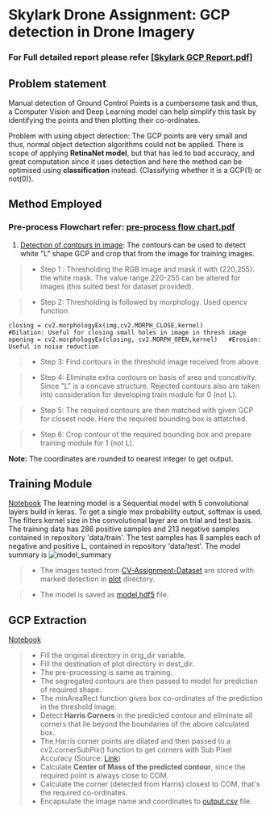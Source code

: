 # Skylark Drone Assignment: GCP detection in Drone Imagery

### For Full detailed report please refer <a href='#'>[Skylark GCP Report.pdf]</a>

## Problem statement
Manual detection of Ground Control Points is a cumbersome task and thus, a Computer Vision and Deep Learning model can help simplify this task by identifying the points and then plotting their co-ordinates.

Problem with using object detection: The GCP points are very small and thus, normal object detection algorithms could not be applied. There is scope of applying <strong>RetinaNet model</strong>, but that has led to bad accuracy, and great computation since it uses detection and here the method can be optimised using <strong>classification</strong> instead. (Classifying whether it is a GCP(1) or not(0)).

## Method Employed

### Pre-process Flowchart refer: <a href=''>pre-process flow chart.pdf</a>

1. <a href='image_process.py'>Detection of contours in image</a>: The contours can be used to detect white "L" shape GCP and crop that from the image for training images.

>* Step 1 : Thresholding the RGB image and mask it with (220,255): the white mask. The value range 220-255 can be altered for images (this suited best for dataset provided).

>* Step 2: Thresholding is followed by morphology. Used opencv function

~~~~
closing = cv2.morphologyEx(img,cv2.MORPH_CLOSE,kernel)       #Dilation: Useful for closing small holes in image in thresh image
opening = cv2.morphologyEx(closing, cv2.MORPH_OPEN,kernel)   #Erosion: Useful in noise reduction
~~~~

>* Step 3: Find contours in the threshold image received from above.

>* Step 4: Eliminate extra contours on basis of area and concativity. Since "L" is a concave structure. Rejected contours also are taken into consideration for developing train module for 0 (not L).

>* Step 5: The required contours are then matched with given GCP for closest node. Here the required bounding box is attatched.

>* Step 6: Crop contour of the required bounding box and prepare  training module for 1 (not L).

<strong>Note:</strong> The coordinates are rounded to nearest integer to get output.

## Training Module
<a href='training.ipynb'>Notebook</a>
The learning model is a Sequential model with 5 convolutional layers build in keras.  To get a single max probability output, softmax is used. The filters kernel size in the convolutional layer are on trial and test basis. The training data has 286 positive samples and 213 negative samples contained in repository 'data/train'. The test samples has 8 samples each of negative and positive L, contained in repository 'data/test'. The model summary is
![model_summary](images/model_summary.png)

>* The images tested from <a href='CV-Assignment-Dataset'>CV-Assignment-Dataset</a> are stored with marked detection in <a href='/plot'>plot</a> directory.

>* The model is saved as <a href='model.hdf5'>model.hdf5</a> file.

## GCP Extraction
<a href='gcp_extraction.ipynb'>Notebook</a>

>* Fill the original directory in orig_dir variable.
>* Fill the destination of plot directory in dest_dir.
>* The pre-processing is same as training.
>* The segregated contours are then passed to model for prediction of required shape.
>* The minAreaRect function gives box co-ordinates of the prediction in the threshold image.
>* Detect <strong>Harris Corners</strong> in the predicted contour and eliminate all corners that lie beyond the boundaries of the above calculated box.
>* The Harris corner points are dilated and then passed to a cv2.cornerSubPix() function to get corners with Sub Pixel Accuracy (Source: <a href='https://opencv-python-tutroals.readthedocs.io/en/latest/py_tutorials/py_feature2d/py_features_harris/py_features_harris.html'>Link</a>)
>* Calculate <strong>Center of Mass of the predicted contour</strong>, since the  required point is always close to COM.
>* Calculate the corner (detected from Harris) closest to COM, that's the required co-ordinates.
>* Encapsulate the image name and coordinates to <a href='output.csv'>output.csv</a> file.